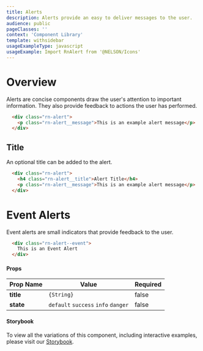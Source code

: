 ```yaml
---
title: Alerts
description: Alerts provide an easy to deliver messages to the user.
audience: public
pageClasses: ''
context: 'Component Library'
template: withsidebar
usageExampleType: javascript
usageExample: Import RnAlert from '@NELSON/Icons'
---
```


# Overview

Alerts are concise components draw the user's attention to important information. They also provide feedback to actions the user has performed.

```html
  <div class="rn-alert">
    <p class="rn-alert__message">This is an example alert message</p>
  </div>
```

## Title

An optional title can be added to the alert.

```html
  <div class="rn-alert">
    <h4 class="rn-alert__title">Alert Title</h4>
    <p class="rn-alert__message">This is an example alert message</p>
  </div>
```

# Event Alerts

Event alerts are small indicators that provide feedback to the user.

```html
  <div class="rn-alert--event">
    This is an Event Alert
  </div>
```

#### Props

Prop Name | Value | Required
--------- | ----- | --------
**title** | `{String}` | false
**state** | `default` `success` `info` `danger` | false

#### Storybook

To view all the variations of this component, including interactive examples, please visit our [Storybook]().
